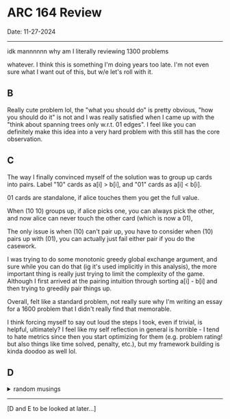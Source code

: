 # ARC 164 Review 

Date: 11-27-2024

---

idk mannnnnn why am I literally reviewing 1300 problems 

whatever. I think this is something I'm doing years too late. I'm not even sure what I want out of this, but w/e let's roll with it. 

## B

Really cute problem lol, the "what you should do" is pretty obvious, "how you should do it" is not and I was really satisfied when I came up with the "think about spanning trees only w.r.t. 01 edges". I feel like you can definitely make this idea into a very hard problem with this still has the core observation. 

## C 

The way I finally convinced myself of the solution was to group up cards into pairs. Label "10" cards as a[i] > b[i], and "01" cards as a[i] < b[i].

01 cards are standalone, if alice touches them you get the full value.

When (10 10) groups up, if alice picks one, you can always pick the other, and now alice can never touch the other card (which is now a 01), 

The only issue is when (10) can't pair up, you have to consider when (10) pairs up with (01), you can actually just fail either pair if you do the casework. 

I was trying to do some monotonic greedy global exchange argument, and sure while you can do that (ig it's used implicitly in this analysis), the more important thing is really just trying to limit the complexity of the game. Although I first arrived at the pairing intuition through sorting a[i] - b[i] and then trying to greedily pair things up. 

Overall, felt like a standard problem, not really sure why I'm writing an essay for a 1600 problem that I didn't really find that memorable. 

I think forcing myself to say out loud the steps I took, even if trivial, is helpful, ultimately? I feel like my self reflection in general is horrible - I tend to hate metrics since then you start optimizing for them (e.g. problem rating! but also things like time solved, penalty, etc.), but my framework building is kinda doodoo as well lol. 

## D 

<details>
<summary>
random musings
</summary>
Immidiately upon reading this problem, though I have no real belief that this observation is useful; frequently in CP or just the math literature in general, there's this "reflection trick" that you can do to handle uniform, momentum conserving collisions between things. For example, Maxwell's Daemon in WF 2024 or the classic ants on a line problem. 

I feel like this kind of problem, idk, is kinda dumb? Though "what I know is standard and uninspiring and what I invent right now is cool" is a very real phenomenon :(  
</details>

------------------

[D and E to be looked at later...]